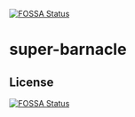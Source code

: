 [![FOSSA Status](https://app.fossa.io/api/projects/git%2Bgithub.com%2Ftonylikestoburns%2Fsuper-barnacle.svg?type=shield)](https://app.fossa.io/projects/git%2Bgithub.com%2Ftonylikestoburns%2Fsuper-barnacle?ref=badge_shield)

# super-barnacle

## License
[![FOSSA Status](https://app.fossa.io/api/projects/git%2Bgithub.com%2Ftonylikestoburns%2Fsuper-barnacle.svg?type=large)](https://app.fossa.io/projects/git%2Bgithub.com%2Ftonylikestoburns%2Fsuper-barnacle?ref=badge_large)